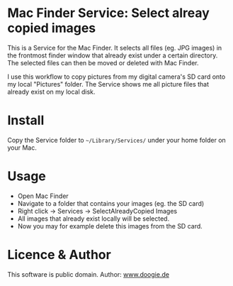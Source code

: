 # Mac Finder Service: Select alreay copied images

This is a Service for the Mac Finder. It selects all files (eg. JPG images) in the frontmost finder window that already exist under a certain directory. The selected files can then be moved or deleted with Mac Finder.

I use this workflow to copy pictures from my digital camera's SD card onto my local "Pictures" folder. The Service shows me all picture files that already exist on my local disk.

# Install

Copy the Service folder to `~/Library/Services/` under your home folder on your Mac.

# Usage

 - Open Mac Finder
 - Navigate to a folder that contains your images (eg. the SD card)
 - Right click -> Services -> SelectAlreadyCopied Images
 - All images that already exist locally will be selected.
 - Now you may for example delete this images from the SD card.

# Licence & Author

This software is public domain. 
Author: www.doogie.de
